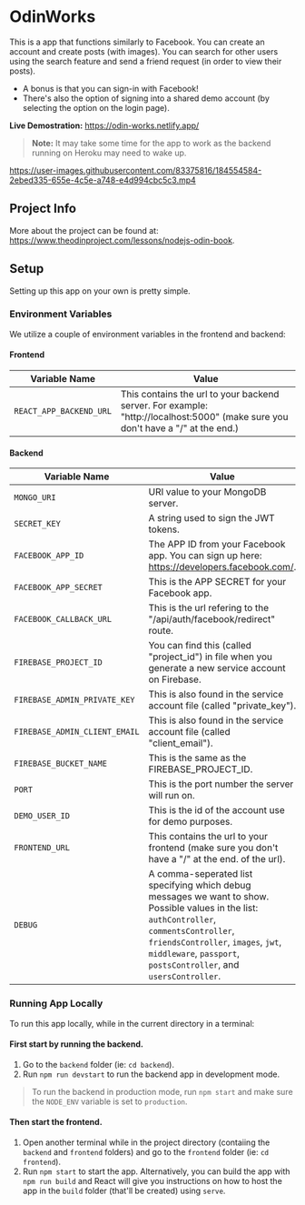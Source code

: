 # OdinWorks

This is a app that functions similarly to Facebook. You can create an account and create posts (with images). You can search for other users using the search feature and send a friend request (in order to view their posts).

- A bonus is that you can sign-in with Facebook!
- There's also the option of signing into a shared demo account (by selecting the option on the login page).

**Live Demostration:** https://odin-works.netlify.app/

> **Note:** It may take some time for the app to work as the backend running on Heroku may need to wake up.


https://user-images.githubusercontent.com/83375816/184554584-2ebed335-655e-4c5e-a748-e4d994cbc5c3.mp4


## Project Info

More about the project can be found at: https://www.theodinproject.com/lessons/nodejs-odin-book.

## Setup

Setting up this app on your own is pretty simple.

### Environment Variables

We utilize a couple of environment variables in the frontend and backend:

#### Frontend

| Variable Name         | Value                                                                                                                           |
| --------------------- | ------------------------------------------------------------------------------------------------------------------------------- |
| `REACT_APP_BACKEND_URL` | This contains the url to your backend server. For example: "http://localhost:5000" (make sure you don't have a "/" at the end.) |

#### Backend

| Variable Name               | Value                                                                                                |
| --------------------------- | ---------------------------------------------------------------------------------------------------- |
| `MONGO_URI`                   | URI value to your MongoDB server.                                                                    |
| `SECRET_KEY`                  | A string used to sign the JWT tokens.                                                                |
| `FACEBOOK_APP_ID`             | The APP ID from your Facebook app. You can sign up here: https://developers.facebook.com/.           |
| `FACEBOOK_APP_SECRET`         | This is the APP SECRET for your Facebook app.                                                        |
| `FACEBOOK_CALLBACK_URL`       | This is the url refering to the "/api/auth/facebook/redirect" route.                                 |
| `FIREBASE_PROJECT_ID`         | You can find this (called "project_id") in file when you generate a new service account on Firebase. |
| `FIREBASE_ADMIN_PRIVATE_KEY`  | This is also found in the service account file (called "private_key").                               |
| `FIREBASE_ADMIN_CLIENT_EMAIL` | This is also found in the service account file (called "client_email").                              |
| `FIREBASE_BUCKET_NAME`        | This is the same as the FIREBASE_PROJECT_ID.                                                         |
| `PORT`                        | This is the port number the server will run on.                                                      |
| `DEMO_USER_ID`                | This is the id of the account use for demo purposes.                                                 |
| `FRONTEND_URL`                | This contains the url to your frontend (make sure you don't have a "/" at the end. of the url).      |
| `DEBUG` | A comma-seperated list specifying which debug messages we want to show. Possible values in the list: `authController`, `commentsController`, `friendsController`, `images`, `jwt`, `middleware`, `passport`, `postsController`, and `usersController`. |


### Running App Locally

To run this app locally, while in the current directory in a terminal:

#### First start by running the backend.

1. Go to the `backend` folder (ie: `cd backend`).
2. Run `npm run devstart` to run the backend app in development mode.

> To run the backend in production mode, run `npm start` and make sure the `NODE_ENV` variable is set to `production`.

#### Then start the frontend.

1. Open another terminal while in the project directory (contaiing the `backend` and `frontend` folders) and go to the `frontend` folder (ie: `cd frontend`).
2. Run `npm start` to start the app. Alternatively, you can build the app with `npm run build` and React will give you instructions on how to host the app in the `build` folder (that'll be created) using `serve`.
